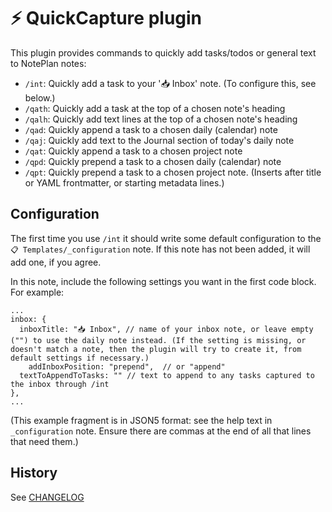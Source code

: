 # ⚡️ QuickCapture plugin
This plugin provides commands to quickly add tasks/todos or general text to NotePlan notes:

- `/int`: Quickly add a task to your '📥 Inbox' note. (To configure this, see below.)
- `/qath`: Quickly add a task at the top of a chosen note's heading
- `/qalh`: Quickly add text lines at the top of a chosen note's heading
- `/qad`: Quickly append a task to a chosen daily (calendar) note
- `/qaj`: Quickly add text to the Journal section of today's daily note
- `/qat`: Quickly append a task to a chosen project note
- `/qpd`: Quickly prepend a task to a chosen daily (calendar) note
- `/qpt`: Quickly prepend a task to a chosen project note. (Inserts after title or YAML frontmatter, or starting metadata lines.)

## Configuration
The first time you  use `/int` it should write some default configuration to the  `📋 Templates/_configuration` note. If this note has not been added, it will add one, if you agree.

In this note, include the following settings you want in the first code block. For example:

```
...
inbox: {
  inboxTitle: "📥 Inbox", // name of your inbox note, or leave empty ("") to use the daily note instead. (If the setting is missing, or doesn't match a note, then the plugin will try to create it, from default settings if necessary.)
	addInboxPosition: "prepend",  // or "append"
  textToAppendToTasks: "" // text to append to any tasks captured to the inbox through /int
},
...
```
(This example fragment is in JSON5 format: see the help text in `_configuration` note. Ensure there are commas at the end of all that lines that need them.)

## History
See [CHANGELOG](CHANGELOG.md)

